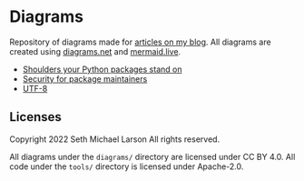# Diagrams

Repository of diagrams made for [articles on my blog](https://sethmlarson.dev/blog). All diagrams are created using [diagrams.net](https://diagrams.net) and [mermaid.live](https://mermaid.live).

- [Shoulders your Python packages stand on](https://github.com/sethmlarson/diagrams/tree/main/diagrams/shoulders-your-python-packages-stand-on)
- [Security for package maintainers](https://github.com/sethmlarson/diagrams/tree/main/diagrams/security-for-package-maintainers)
- [UTF-8](https://github.com/sethmlarson/diagrams/tree/main/diagrams/utf-8)

## Licenses

Copyright 2022 Seth Michael Larson All rights reserved.

All diagrams under the `diagrams/` directory are licensed under CC BY 4.0.
All code under the `tools/` directory is licensed under Apache-2.0.

